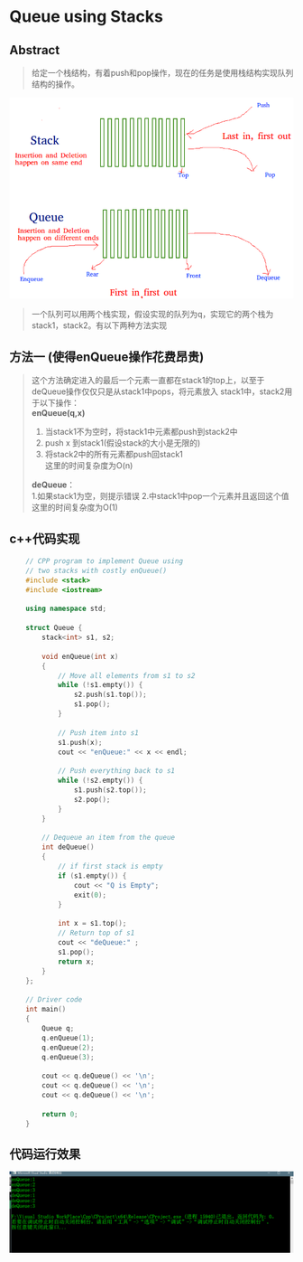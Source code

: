 # Queue using Stacks

## Abstract 
>给定一个栈结构，有着push和pop操作，现在的任务是使用栈结构实现队列结构的操作。

![Stack&Queue的对比](_v_images/20190327080216552_6554.png)

>一个队列可以用两个栈实现，假设实现的队列为q，实现它的两个栈为stack1，stack2。有以下两种方法实现

## 方法一 (使得enQueue操作花费昂贵)
>这个方法确定进入的最后一个元素一直都在stack1的top上，以至于deQueue操作仅仅只是从stack1中pops，将元素放入
>stack1中，stack2用于以下操作：  
>**enQueue(q,x)**  
>1. 当stack1不为空时，将stack1中元素都push到stack2中
>2. push x 到stack1(假设stack的大小是无限的)
>3. 将stack2中的所有元素都push回stack1  
>这里的时间复杂度为O(n)
>
>**deQueue**：  
>1.如果stack1为空，则提示错误
>2.中stack1中pop一个元素并且返回这个值  
>这里的时间复杂度为O(1)


## c++代码实现
```c++
    // CPP program to implement Queue using 
    // two stacks with costly enQueue() 
    #include <stack> 
    #include <iostream>

    using namespace std;

    struct Queue {
    	stack<int> s1, s2;

    	void enQueue(int x)
    	{
    		// Move all elements from s1 to s2 
    		while (!s1.empty()) {
    			s2.push(s1.top());
    			s1.pop();
    		}

    		// Push item into s1 
    		s1.push(x);
    		cout << "enQueue:" << x << endl;

    		// Push everything back to s1 
    		while (!s2.empty()) {
    			s1.push(s2.top());
    			s2.pop();
    		}
    	}

    	// Dequeue an item from the queue 
    	int deQueue()
    	{
    		// if first stack is empty 
    		if (s1.empty()) {
    			cout << "Q is Empty";
    			exit(0);
    		}

    		int x = s1.top();
    		// Return top of s1 
    		cout << "deQueue:" ;
    		s1.pop();
    		return x;
    	}
    };

    // Driver code 
    int main()
    {
    	Queue q;
    	q.enQueue(1);
    	q.enQueue(2);
    	q.enQueue(3);

    	cout << q.deQueue() << '\n';
    	cout << q.deQueue() << '\n';
    	cout << q.deQueue() << '\n';

    	return 0;
    }
```

## 代码运行效果
![使用两个栈实现队列](_v_images/20190327155141980_10428.png)

